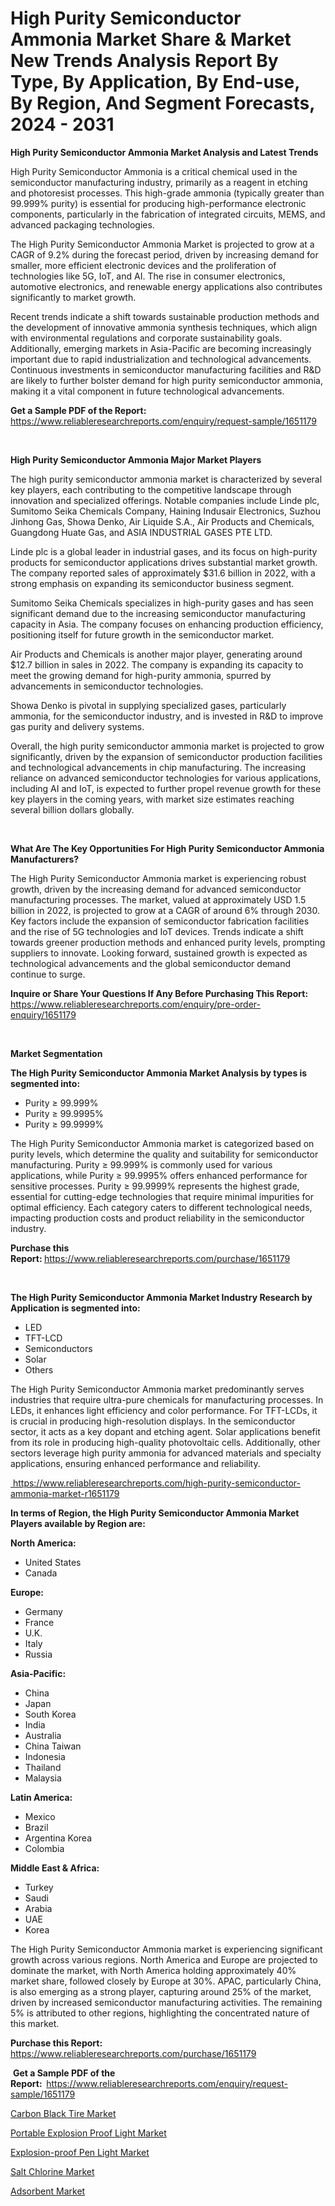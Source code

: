 <p><h1>High Purity Semiconductor Ammonia Market Share & Market New Trends Analysis Report By Type, By Application, By End-use, By Region, And Segment Forecasts, 2024 - 2031</h1></p><p><strong>High Purity Semiconductor Ammonia Market Analysis and Latest Trends</strong></p>
<p><p>High Purity Semiconductor Ammonia is a critical chemical used in the semiconductor manufacturing industry, primarily as a reagent in etching and photoresist processes. This high-grade ammonia (typically greater than 99.999% purity) is essential for producing high-performance electronic components, particularly in the fabrication of integrated circuits, MEMS, and advanced packaging technologies.</p><p>The High Purity Semiconductor Ammonia Market is projected to grow at a CAGR of 9.2% during the forecast period, driven by increasing demand for smaller, more efficient electronic devices and the proliferation of technologies like 5G, IoT, and AI. The rise in consumer electronics, automotive electronics, and renewable energy applications also contributes significantly to market growth. </p><p>Recent trends indicate a shift towards sustainable production methods and the development of innovative ammonia synthesis techniques, which align with environmental regulations and corporate sustainability goals. Additionally, emerging markets in Asia-Pacific are becoming increasingly important due to rapid industrialization and technological advancements. Continuous investments in semiconductor manufacturing facilities and R&D are likely to further bolster demand for high purity semiconductor ammonia, making it a vital component in future technological advancements.</p></p>
<p><strong>Get a Sample PDF of the Report:&nbsp;</strong> <a href="https://www.reliableresearchreports.com/enquiry/request-sample/1651179?utm_campaign=32&utm_medium=2&utm_source=Github&utm_content=ia&utm_term=26092024&utm_id=high-purity-semiconductor-ammonia">https://www.reliableresearchreports.com/enquiry/request-sample/1651179</a></p>
<p>&nbsp;</p>
<p><strong>High Purity Semiconductor Ammonia Major Market Players</strong></p>
<p><p>The high purity semiconductor ammonia market is characterized by several key players, each contributing to the competitive landscape through innovation and specialized offerings. Notable companies include Linde plc, Sumitomo Seika Chemicals Company, Haining Indusair Electronics, Suzhou Jinhong Gas, Showa Denko, Air Liquide S.A., Air Products and Chemicals, Guangdong Huate Gas, and ASIA INDUSTRIAL GASES PTE LTD. </p><p>Linde plc is a global leader in industrial gases, and its focus on high-purity products for semiconductor applications drives substantial market growth. The company reported sales of approximately $31.6 billion in 2022, with a strong emphasis on expanding its semiconductor business segment.</p><p>Sumitomo Seika Chemicals specializes in high-purity gases and has seen significant demand due to the increasing semiconductor manufacturing capacity in Asia. The company focuses on enhancing production efficiency, positioning itself for future growth in the semiconductor market.</p><p>Air Products and Chemicals is another major player, generating around $12.7 billion in sales in 2022. The company is expanding its capacity to meet the growing demand for high-purity ammonia, spurred by advancements in semiconductor technologies.</p><p>Showa Denko is pivotal in supplying specialized gases, particularly ammonia, for the semiconductor industry, and is invested in R&D to improve gas purity and delivery systems. </p><p>Overall, the high purity semiconductor ammonia market is projected to grow significantly, driven by the expansion of semiconductor production facilities and technological advancements in chip manufacturing. The increasing reliance on advanced semiconductor technologies for various applications, including AI and IoT, is expected to further propel revenue growth for these key players in the coming years, with market size estimates reaching several billion dollars globally.</p></p>
<p>&nbsp;</p>
<p><strong>What Are The Key Opportunities For High Purity Semiconductor Ammonia Manufacturers?</strong></p>
<p><p>The High Purity Semiconductor Ammonia market is experiencing robust growth, driven by the increasing demand for advanced semiconductor manufacturing processes. The market, valued at approximately USD 1.5 billion in 2022, is projected to grow at a CAGR of around 6% through 2030. Key factors include the expansion of semiconductor fabrication facilities and the rise of 5G technologies and IoT devices. Trends indicate a shift towards greener production methods and enhanced purity levels, prompting suppliers to innovate. Looking forward, sustained growth is expected as technological advancements and the global semiconductor demand continue to surge.</p></p>
<p><strong>Inquire or Share Your Questions If Any Before Purchasing This Report:</strong> <a href="https://www.reliableresearchreports.com/enquiry/pre-order-enquiry/1651179?utm_campaign=32&utm_medium=2&utm_source=Github&utm_content=ia&utm_term=26092024&utm_id=high-purity-semiconductor-ammonia">https://www.reliableresearchreports.com/enquiry/pre-order-enquiry/1651179</a></p>
<p>&nbsp;</p>
<p><strong>Market Segmentation</strong></p>
<p><strong>The High Purity Semiconductor Ammonia Market Analysis by types is segmented into:</strong></p>
<p><ul><li>Purity ≥ 99.999%</li><li>Purity ≥ 99.9995%</li><li>Purity ≥ 99.9999%</li></ul></p>
<p><p>The High Purity Semiconductor Ammonia market is categorized based on purity levels, which determine the quality and suitability for semiconductor manufacturing. Purity ≥ 99.999% is commonly used for various applications, while Purity ≥ 99.9995% offers enhanced performance for sensitive processes. Purity ≥ 99.9999% represents the highest grade, essential for cutting-edge technologies that require minimal impurities for optimal efficiency. Each category caters to different technological needs, impacting production costs and product reliability in the semiconductor industry.</p></p>
<p><strong>Purchase this Report:&nbsp;</strong><a href="https://www.reliableresearchreports.com/purchase/1651179?utm_campaign=32&utm_medium=2&utm_source=Github&utm_content=ia&utm_term=26092024&utm_id=high-purity-semiconductor-ammonia">https://www.reliableresearchreports.com/purchase/1651179</a></p>
<p>&nbsp;</p>
<p><strong>The High Purity Semiconductor Ammonia Market Industry Research by Application is segmented into:</strong></p>
<p><ul><li>LED</li><li>TFT-LCD</li><li>Semiconductors</li><li>Solar</li><li>Others</li></ul></p>
<p><p>The High Purity Semiconductor Ammonia market predominantly serves industries that require ultra-pure chemicals for manufacturing processes. In LEDs, it enhances light efficiency and color performance. For TFT-LCDs, it is crucial in producing high-resolution displays. In the semiconductor sector, it acts as a key dopant and etching agent. Solar applications benefit from its role in producing high-quality photovoltaic cells. Additionally, other sectors leverage high purity ammonia for advanced materials and specialty applications, ensuring enhanced performance and reliability.</p></p>
<p><a href="https://www.reliableresearchreports.com/high-purity-semiconductor-ammonia-market-r1651179?utm_campaign=32&utm_medium=2&utm_source=Github&utm_content=ia&utm_term=26092024&utm_id=high-purity-semiconductor-ammonia">&nbsp;https://www.reliableresearchreports.com/high-purity-semiconductor-ammonia-market-r1651179</a></p>
<p><strong>In terms of Region, the High Purity Semiconductor Ammonia Market Players available by Region are:</strong></p>
<p>
    <p> <strong> North America: </strong>
        <ul>
            <li>United States</li>
            <li>Canada</li>
        </ul>
        </p> 
    <p> <strong> Europe: </strong>
        <ul>
            <li>Germany</li>
            <li>France</li>
            <li>U.K.</li>
            <li>Italy</li>
            <li>Russia</li>
        </ul>
        </p> 
    <p> <strong> Asia-Pacific: </strong>
        <ul>
            <li>China</li>
            <li>Japan</li>
            <li>South Korea</li>
            <li>India</li>
            <li>Australia</li>
            <li>China Taiwan</li>
            <li>Indonesia</li>
            <li>Thailand</li>
            <li>Malaysia</li>
        </ul>
        </p> 
    <p> <strong> Latin America: </strong>
        <ul>
            <li>Mexico</li>
            <li>Brazil</li>
            <li>Argentina Korea</li>
            <li>Colombia</li>
        </ul>
        </p> 
    <p> <strong> Middle East & Africa: </strong>
        <ul>
            <li>Turkey</li>
            <li>Saudi</li>
            <li>Arabia</li>
            <li>UAE</li>
            <li>Korea</li>
        </ul>
    </p>
    </p>
<p><p>The High Purity Semiconductor Ammonia market is experiencing significant growth across various regions. North America and Europe are projected to dominate the market, with North America holding approximately 40% market share, followed closely by Europe at 30%. APAC, particularly China, is also emerging as a strong player, capturing around 25% of the market, driven by increased semiconductor manufacturing activities. The remaining 5% is attributed to other regions, highlighting the concentrated nature of this market.</p></p>
<p><strong>Purchase this Report: </strong><a href="https://www.reliableresearchreports.com/purchase/1651179?utm_campaign=32&utm_medium=2&utm_source=Github&utm_content=ia&utm_term=26092024&utm_id=high-purity-semiconductor-ammonia">https://www.reliableresearchreports.com/purchase/1651179</a></p>
<p>&nbsp;<strong>Get a Sample PDF of the Report:&nbsp;&nbsp;</strong><a href="https://www.reliableresearchreports.com/enquiry/request-sample/1651179?utm_campaign=32&utm_medium=2&utm_source=Github&utm_content=ia&utm_term=26092024&utm_id=high-purity-semiconductor-ammonia">https://www.reliableresearchreports.com/enquiry/request-sample/1651179</a></p>
<p><strong></strong></p>
<p><p><a href="https://www.linkedin.com/pulse/strategic-insights-global-carbon-black-tire-market-trends-2024-o9atf?utm_campaign=32&utm_medium=2&utm_source=Github&utm_content=ia&utm_term=26092024&utm_id=high-purity-semiconductor-ammonia">Carbon Black Tire Market</a></p><p><a href="https://github.com/CordonaCindy/Market-Research-Report-List-1/blob/main/portable-explosion-proof-light-market.md?utm_campaign=32&utm_medium=2&utm_source=Github&utm_content=ia&utm_term=26092024&utm_id=high-purity-semiconductor-ammonia">Portable Explosion Proof Light Market</a></p><p><a href="https://github.com/AlbertGonzalez266/Market-Research-Report-List-1/blob/main/explosion-proof-pen-light-market.md?utm_campaign=32&utm_medium=2&utm_source=Github&utm_content=ia&utm_term=26092024&utm_id=high-purity-semiconductor-ammonia">Explosion-proof Pen Light Market</a></p><p><a href="https://issuu.com/reportprime-2/docs/salt-chlorine-market-size-2030.pptx_6971e8f159c2b9?utm_campaign=32&utm_medium=2&utm_source=Github&utm_content=ia&utm_term=26092024&utm_id=high-purity-semiconductor-ammonia">Salt Chlorine Market</a></p><p><a href="https://www.linkedin.com/pulse/exploring-adsorbent-market-dynamics-global-trends-future-growth-4jp7f?utm_campaign=32&utm_medium=2&utm_source=Github&utm_content=ia&utm_term=26092024&utm_id=high-purity-semiconductor-ammonia">Adsorbent Market</a></p></p>